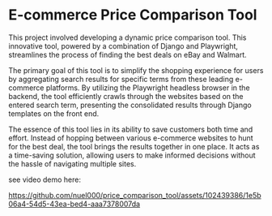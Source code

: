 # E-commerce Price Comparison Tool


This project involved developing a dynamic price comparison tool. This innovative tool, powered by a combination of Django and Playwright, streamlines the process of finding the best deals on eBay and Walmart.

The primary goal of this tool is to simplify the shopping experience for users by aggregating search results for specific terms from these leading e-commerce platforms. By utilizing the Playwright headless browser in the backend, the tool efficiently crawls through the websites based on the entered search term, presenting the consolidated results through Django templates on the front end.

The essence of this tool lies in its ability to save customers both time and effort. Instead of hopping between various e-commerce websites to hunt for the best deal, the tool brings the results together in one place. It acts as a time-saving solution, allowing users to make informed decisions without the hassle of navigating multiple sites.

see video demo here:



https://github.com/nuel000/price_comparison_tool/assets/102439386/1e5b06a4-54d5-43ea-bed4-aaa7378007da

